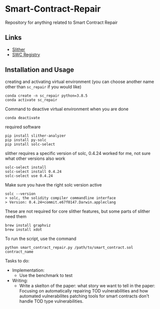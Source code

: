 # Smart-Contract-Repair
Repository for anything related to Smart Contract Repair

## Links
* [Slither](https://github.com/crytic/slither)
* [SWC Registry](https://swcregistry.io/docs/SWC-114)


## Installation and Usage

creating and activating virtual environment (you can choose another name other than `sc_repair` if you would like)
```
conda create -n sc_repair python=3.8.5 
conda activate sc_repair
```

Command to deactive virtual environment when you are done
```
conda deactivate
```

required software
```
pip install slither-analyzer
pip install py-solc
pip install solc-select
```

slither requires a specific version of solc, 0.4.24 worked for me, not sure what other versions also work
```
solc-select install
solc-select install 0.4.24
solc-select use 0.4.24
```

Make sure you have the right solc version active
```
solc --version
> solc, the solidity compiler commandline interface
> Version: 0.4.24+commit.e67f0147.Darwin.appleclang
```

These are not required for core slither features, but some parts of slither need them
```
brew install graphviz
brew install xdot
```

To run the script, use the command
```
python smart_contract_repair.py /path/to/smart_contract.sol contract_name
```


Tasks to do:  

- Implementation:
    - Use the benchmark to test
- Writing:
    - Write a skelton of the paper: what story we want to tell in the paper: Focusing on automatically repairing TOD vulnerabilities and how automated vulnerabilites patching tools for smart contracts don't handle TOD type vulnerabilities.  
